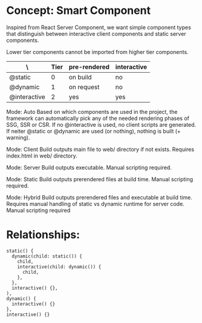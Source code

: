 
# Concept: Smart Component

Inspired from React Server Component, we want simple component types that distinguish between interactive client
components and static server components.

Lower tier components cannot be imported from higher tier components.


| \            | Tier | pre-rendered | interactive |
|--------------|------|--------------|-------------|
| @static      | 0    | on build     | no          |
| @dynamic     | 1    | on request   | no          |
| @interactive | 2    | yes          | yes         |


Mode: Auto
Based on which components are used in the project, the framework can automatically pick any of the needed rendering 
phases of SSG, SSR or CSR.
If no @interactive is used, no client scripts are generated.
If neiter @static or @dynamic are used (or nothing), nothing is built (+ warning).

Mode: Client
Build outputs main file to web/ directory if not exists.
Requires index.html in web/ directory.

Mode: Server
Build outputs executable.
Manual scripting required.

Mode: Static
Build outputs prerendered files at build time.
Manual scripting required.

Mode: Hybrid
Build outputs prerendered files and executable at build time.
Requires manual handling of static vs dynamic runtime for server code.
Manual scripting required



# Relationships:


```
static() {
  dynamic(child: static()) {
    child,
    interactive(child: dynamic()) {
      child,
    },
  },
  interactive() {},
),
dynamic() {
  interactive() {}
},
interactive() {}
```
